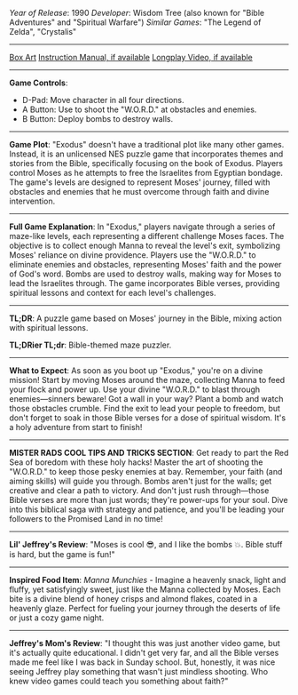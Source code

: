 *Year of Release*: 1990
*Developer*: Wisdom Tree (also known for "Bible Adventures" and "Spiritual Warfare")
*Similar Games*: "The Legend of Zelda", "Crystalis"

---
[Box Art](https://www.google.com/search?newwindow=1&sca_esv=171a28ce0fc58a51&q=NES+Game+Box+Art+Exodus) 
[Instruction Manual, if available](https://www.google.com/search?q=NES+Instruction+Manual+Exodus)
[Longplay Video, if available](https://www.youtube.com/results?search_query=nes+full+longplay+Exodus) 

- - -
**Game Controls**:
- D-Pad: Move character in all four directions.
- A Button: Use to shoot the "W.O.R.D." at obstacles and enemies.
- B Button: Deploy bombs to destroy walls.

- - -
**Game Plot**: "Exodus" doesn't have a traditional plot like many other games. Instead, it is an unlicensed NES puzzle game that incorporates themes and stories from the Bible, specifically focusing on the book of Exodus. Players control Moses as he attempts to free the Israelites from Egyptian bondage. The game's levels are designed to represent Moses' journey, filled with obstacles and enemies that he must overcome through faith and divine intervention.

- - -
**Full Game Explanation**: In "Exodus," players navigate through a series of maze-like levels, each representing a different challenge Moses faces. The objective is to collect enough Manna to reveal the level's exit, symbolizing Moses' reliance on divine providence. Players use the "W.O.R.D." to eliminate enemies and obstacles, representing Moses' faith and the power of God's word. Bombs are used to destroy walls, making way for Moses to lead the Israelites through. The game incorporates Bible verses, providing spiritual lessons and context for each level's challenges.

- - -
**TL;DR**: A puzzle game based on Moses' journey in the Bible, mixing action with spiritual lessons.

**TL;DRier TL;dr**: Bible-themed maze puzzler.

- - -
**What to Expect**: As soon as you boot up "Exodus," you're on a divine mission! Start by moving Moses around the maze, collecting Manna to feed your flock and power up. Use your divine "W.O.R.D." to blast through enemies—sinners beware! Got a wall in your way? Plant a bomb and watch those obstacles crumble. Find the exit to lead your people to freedom, but don't forget to soak in those Bible verses for a dose of spiritual wisdom. It's a holy adventure from start to finish!

---
**MISTER RADS COOL TIPS AND TRICKS SECTION**: Get ready to part the Red Sea of boredom with these holy hacks! Master the art of shooting the "W.O.R.D." to keep those pesky enemies at bay. Remember, your faith (and aiming skills) will guide you through. Bombs aren't just for the walls; get creative and clear a path to victory. And don't just rush through—those Bible verses are more than just words; they're power-ups for your soul. Dive into this biblical saga with strategy and patience, and you'll be leading your followers to the Promised Land in no time!

---
**Lil' Jeffrey's Review**: "Moses is cool 😎, and I like the bombs 💥. Bible stuff is hard, but the game is fun!"

---
**Inspired Food Item**: *Manna Munchies* - Imagine a heavenly snack, light and fluffy, yet satisfyingly sweet, just like the Manna collected by Moses. Each bite is a divine blend of honey crisps and almond flakes, coated in a heavenly glaze. Perfect for fueling your journey through the deserts of life or just a cozy game night.

---

**Jeffrey's Mom's Review**: "I thought this was just another video game, but it's actually quite educational. I didn't get very far, and all the Bible verses made me feel like I was back in Sunday school. But, honestly, it was nice seeing Jeffrey play something that wasn't just mindless shooting. Who knew video games could teach you something about faith?"